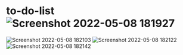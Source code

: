 # to-do-list![Screenshot 2022-05-08 181927](https://user-images.githubusercontent.com/93811296/167297039-42cd9bd4-2832-482e-93bb-b67688aedac2.png)
![Screenshot 2022-05-08 182103](https://user-images.githubusercontent.com/93811296/167297056-5c1cd081-56d2-40cb-961f-fdaa89c08267.png)
![Screenshot 2022-05-08 182122](https://user-images.githubusercontent.com/93811296/167297072-cb25ea67-2907-4779-82cb-3912ed4b57f6.png)
![Screenshot 2022-05-08 182142](https://user-images.githubusercontent.com/93811296/167297082-c3efe51b-52af-4108-acf7-e85fee700b6f.png)
